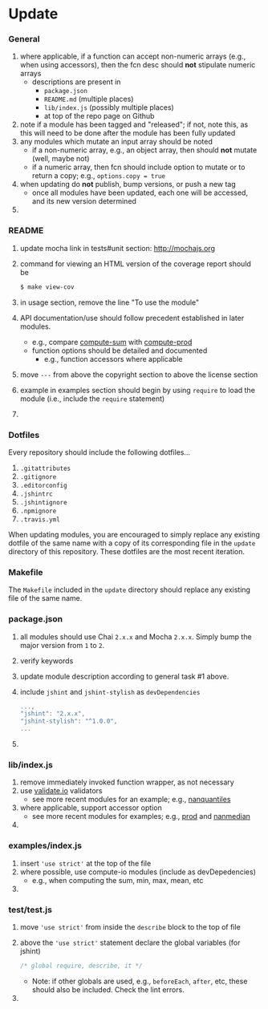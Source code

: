 Update
======


### General

1. where applicable, if a function can accept non-numeric arrays (e.g., when using accessors), then the fcn desc should __not__ stipulate numeric arrays
	-	descriptions are present in
		* 	`package.json`
		*	`README.md` (multiple places)
		*	`lib/index.js` (possibly multiple places)
		* 	at top of the repo page on Github
2. note if a module has been tagged and "released"; if not, note this, as this will need to be done after the module has been fully updated
3. any modules which mutate an input array should be noted
	-	if a non-numeric array, e.g., an object array, then should __not__ mutate (well, maybe not)
	-	if a numeric array, then fcn should include option to mutate or to return a copy; e.g., `options.copy = true`
4. when updating do __not__ publish, bump versions, or push a new tag
	-	once all modules have been updated, each one will be accessed, and its new version determined
5. 



### README

1. update mocha link in tests#unit section: http://mochajs.org
2. command for viewing an HTML version of the coverage report should be

	``` bash
	$ make view-cov
	```

3. in usage section, remove the line "To use the module"
4. API documentation/use should follow precedent established in later modules.
	- 	e.g., compare [compute-sum](https://github.com/compute-io/sum) with [compute-prod](https://github.com/compute-io/prod)
	-	function options should be detailed and documented
		* e.g., function accessors where applicable
5. move `---` from above the copyright section to above the license section
6. example in examples section should begin by using `require` to load the module (i.e., include the `require` statement)
7. 


### Dotfiles

Every repository should include the following dotfiles...

1. `.gitattributes`
2. `.gitignore`
3. `.editorconfig`
4. `.jshintrc`
5. `.jshintignore`
6. `.npmignore`
7. `.travis.yml`

When updating modules, you are encouraged to simply replace any existing dotfile of the same name with a copy of its corresponding file in the `update` directory of this repository. These dotfiles are the most recent iteration.


### Makefile

The `Makefile` included in the `update` directory should replace any existing file of the same name.


### package.json

1. all modules should use Chai `2.x.x` and Mocha `2.x.x`. Simply bump the major version from `1` to `2`.
2. verify keywords
3. update module description according to general task #1 above.
4. include `jshint` and `jshint-stylish` as `devDependencies`

	``` javascript
	...,
    "jshint": "2.x.x",
    "jshint-stylish": "^1.0.0",
	...
	```

5.



### lib/index.js

1. remove immediately invoked function wrapper, as not necessary
2. use [validate.io](https://github.com/validate-io) validators
	- 	see more recent modules for an example; e.g., [nanquantiles](https://github.com/compute-io/nanquantiles)
3. where applicable, support accessor option
	-	see more recent modules for examples; e.g., [prod](https://gitub.com/compute-io/prod) and [nanmedian](https://github.com/compute-io/nanmedian)
4. 


### examples/index.js

1. insert `'use strict'` at the top of the file
2. where possible, use compute-io modules (include as devDepedencies)
	- 	e.g., when computing the sum, min, max, mean, etc
3.


### test/test.js

1. move `'use strict'` from inside the `describe` block to the top of file
2. above the `'use strict'` statement declare the global variables (for jshint)

	``` javascript
	/* global require, describe, it */
	```

	- 	Note: if other globals are used, e.g., `beforeEach`, `after`, etc, these should also be included. Check the lint errors.
3. 
